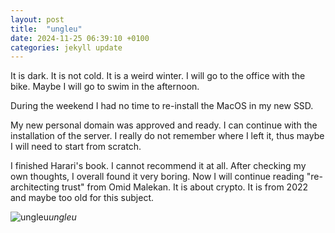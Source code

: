 ```yaml
---
layout: post
title:  "ungleu"
date: 2024-11-25 06:39:10 +0100
categories: jekyll update
---
```


It is dark. It is not cold. It is a weird winter. I will go to the office with the bike. Maybe I will go to swim in the afternoon.   

During the weekend I had no time to re-install the MacOS in my new SSD.   

My new personal domain was approved and ready. I can continue with the installation of the server. I really do not remember where I left it, thus maybe I will need to start from scratch.  

I finished Harari's book. I cannot recommend it at all. After checking my own thoughts, I overall found it very boring. Now I will continue reading "re-architecting trust" from Omid Malekan. It is about crypto. It is from 2022 and maybe too old for this subject.   



![ungleu](https://lh3.googleusercontent.com/pw/AP1GczMblyRU_doeOGvP-EJsurMAehBNbDEDr429qTOVipHzjbJucUjtn5LWxJHIchMmX7aM_aDmqlDd4_jTMD7Hcr_-4A_22etFDL_X4vOBc05qV5Lm_uk=w0)*ungleu*&nbsp;



[jekyll-docs]: https://jekyllrb.com/docs/home
[jekyll-gh]:   https://github.com/jekyll/jekyll
[jekyll-talk]: https://talk.jekyllrb.com/
